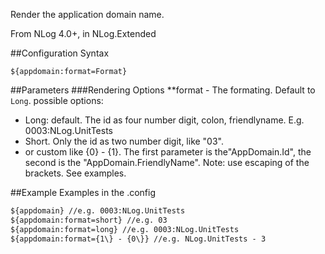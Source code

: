 Render the application domain name.

From NLog 4.0+, in NLog.Extended

##Configuration Syntax
```
${appdomain:format=Format}
```

##Parameters
###Rendering Options
**format - The formating.  Default to `Long`.
possible options:
* Long: default. The id as four number digit, colon, friendlyname. E.g. 0003:NLog.UnitTests
* Short. Only the id as two number digit, like "03".
* or custom like {0} -  {1}. The first parameter is the"AppDomain.Id", the second is the "AppDomain.FriendlyName". Note: use escaping of the brackets. See examples.


##Example
Examples in the .config

```xml
${appdomain} //e.g. 0003:NLog.UnitTests
${appdomain:format=short} //e.g. 03
${appdomain:format=long} //e.g. 0003:NLog.UnitTests
${appdomain:format={1\} - {0\}} //e.g. NLog.UnitTests - 3

